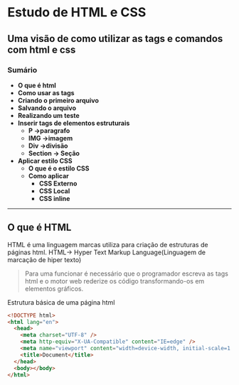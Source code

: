 # Estudo de HTML e CSS

## Uma visão de como utilizar as tags e comandos com html e css

### Sumário

- **O que é html**
- **Como usar as tags**
- **Criando o primeiro arquivo**
- **Salvando o arquivo**
- **Realizando um teste**
- **Inserir tags de elementos estruturais**
  - **P ->paragrafo**
  - **IMG ->imagem**
  - **Div ->divisão**
  - **Section -> Seção**
- **Aplicar estilo CSS**
  - **O que é o estilo CSS**
  - **Como aplicar**
    - **CSS Externo**
    - **CSS Local**
    - **CSS inline**

---

## O que é HTML

HTML é uma linguagem marcas utiliza para criação de estruturas
de páginas html.
HTML-> Hyper Text Markup Language(Linguagem de marcação de hiper texto)

> Para uma funcionar é necessário que o programador escreva as tags
> html e o motor web rederize os código transformando-os em
> elementos gráficos.

Estrutura básica de uma página html

```html
<!DOCTYPE html>
<html lang="en">
  <head>
    <meta charset="UTF-8" />
    <meta http-equiv="X-UA-Compatible" content="IE=edge" />
    <meta name="viewport" content="width=device-width, initial-scale=1.0" />
    <title>Document</title>
  </head>
  <body></body>
</html>
```

